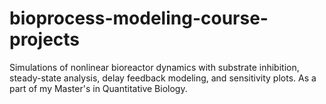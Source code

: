 # bioprocess-modeling-course-projects
Simulations of nonlinear bioreactor dynamics with substrate inhibition, steady-state analysis, delay feedback modeling, and sensitivity plots. As a part of my Master's in Quantitative Biology.
